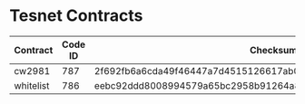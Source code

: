 # Tesnet Contracts

| Contract  | Code ID | Checksum                                                         | Commit Hash |
| --------- | ------- | ---------------------------------------------------------------- | ----------- |
| cw2981    | 787     | 2f692fb6a6cda49f46447a7d4515126617ab0e819e8735296933b7fa3f7dc3de |
| whitelist | 786     | eebc92ddd8008994579a65bc2958b91264a8ada216ecbd2be8fc1ef363240cb8 |
